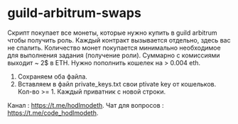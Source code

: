 # guild-arbitrum-swaps

Скрипт покупает все монеты, которые нужно купить в guild arbitrum чтобы получить роль. Каждый контракт вызывается отдельно, здесь вас не спалить. Количество монет покупается минимально необходимое для выполнения задания (получение роли). Суммарно с комиссиями выходит ~ 2$ в ETH.
Нужно пополнить кошелек на > 0.004 eth.

1. Сохраняем оба файла.
2. Вставляем в файл private_keys.txt свои ptivate key от кошельков. Кол-во >= 1. Каждый приватник с новой строки.

Канал : https://t.me/hodlmodeth.
Чат для вопросов : https://t.me/code_hodlmodeth.
